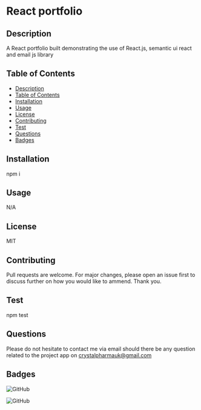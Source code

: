 # React portfolio
## Description
A React portfolio built demonstrating the use of React.js, semantic ui react and email js library
    
## Table of Contents
- [Description](#Description)
- [Table of Contents](#Table-of-Contents)
- [Installation](#Installation)
- [Usage](#Usage)
- [License](#License)
- [Contributing](#Contributing)
- [Test](#Test)
- [Questions](#Questions)
- [Badges](#Badges)

## Installation
npm i
## Usage
N/A
    
## License
MIT
    
## Contributing
Pull requests are welcome. For major changes, please open an issue first to discuss further on  how you would like to ammend. Thank you.
    
## Test
npm test
    
## Questions
Please do not hesitate to contact me via email should there be any question related to the project app on crystalpharmauk@gmail.com

## Badges
![GitHub](https://img.shields.io/github/languages/top/CrystalPharma/react-portfolio )

![GitHub](https://img.shields.io/github/license/CrystalPharma/react-portfolio )
